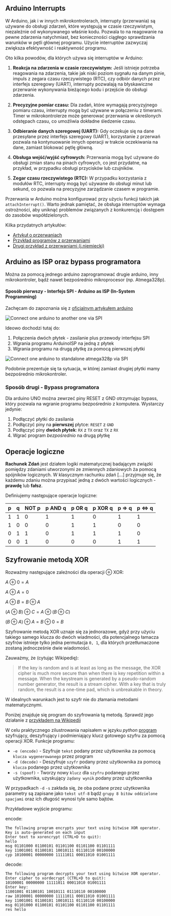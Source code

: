 ## Arduino Interrupts

W Arduino, jak i w innych mikrokontrolerach, interrupty (przerwania) są używane do obsługi zdarzeń, które występują w czasie rzeczywistym, niezależnie od wykonywanego właśnie kodu. Pozwala to na reagowanie na pewne zdarzenia natychmiast, bez konieczności ciągłego sprawdzania warunków w pętli głównej programu. Użycie interruptów zazwyczaj zwiększa efektywność i reaktywność programu.

Oto kilka powodów, dla których używa się interruptów w Arduino:

1. **Reakcja na zdarzenia w czasie rzeczywistym:** Jeśli istnieje potrzeba reagowania na zdarzenia, takie jak niski poziom sygnału na danym pinie, impuls z zegara czasu rzeczywistego (RTC), czy odbiór danych przez interfejs szeregowy (UART), interrupty pozwalają na błyskawiczne przerwanie wykonywania bieżącego kodu i przejście do obsługi zdarzenia.

2. **Precyzyjne pomiar czasu:** Dla zadań, które wymagają precyzyjnego pomiaru czasu, interrupty mogą być używane w połączeniu z timerami. Timer w mikrokontrolerze może generować przerwania w określonych odstępach czasu, co umożliwia dokładne śledzenie czasu.

3. **Odbieranie danych szeregowej (UART):** Gdy oczekuje się na dane przesyłane przez interfejs szeregowy (UART), korzystanie z przerwań pozwala na kontynuowanie innych operacji w trakcie oczekiwania na dane, zamiast blokować pętlę główną.

4. **Obsługa wejść/wyjść cyfrowych:** Przerwania mogą być używane do obsługi zmian stanu na pinach cyfrowych, co jest przydatne, na przykład, w przypadku obsługi przycisków lub czujników.

5. **Zegar czasu rzeczywistego (RTC):** W przypadku korzystania z modułów RTC, interrupty mogą być używane do obsługi minut lub sekund, co pozwala na precyzyjne zarządzanie czasem w programie.

Przerwania w Arduino można konfigurować przy użyciu funkcji takich jak `attachInterrupt()`. Warto jednak pamiętać, że obsługa interruptów wymaga ostrożności, aby uniknąć problemów związanych z konkurencją i dostępem do zasobów współdzielonych.

Kilka przydatnych artykułów:
- [Artykuł o przerwaniach](https://www.arduino.cc/reference/en/language/functions/external-interrupts/attachinterrupt/)
- [Przykład programów z przerwaniami](https://www.arduino.cc/en/Tutorial/BuiltInExamples/Interrupts)
- [Drugi przykład z przerwaniami (j.niemiecki)](https://www.mikrocontroller.net/articles/Verwendung_von_Interrupts_mit_Arduino)

## Arduino as ISP oraz bypass programatora

Można za pomocą jednego arduino zaprogramować drugie arduino, inny mikrokontroler, bądź nawet bezpośrednio mikroprocesor (np. Atmega328p).

#### Sposób pierwszy - Interfejs SPI - Arduino as ISP (In-System Programming)

Zachęcam do zapoznania się z [oficjalnym artykułem arduino](https://docs.arduino.cc/built-in-examples/arduino-isp/ArduinoISP)

![Connect one arduino to another one via SPI](7_image1.png)

Ideowo dochodzi tutaj do:
1. Połączenia dwóch płytek - zasilanie plus przewody interfejsu SPI
2. Wgrania programu ArduinoISP na jedną z płytek
3. Wgrania programu na drugą płytkę za pomocą pierwszej płytki

![Connect one arduino to standalone atmega328p via SPI](7_image2.png)

Podobnie prezentuje się ta sytuacja, w której zamiast drugiej płytki mamy bezpośrednio mikrokontroler.

### Sposób drugi - Bypass programatora

Dla arduino UNO można zewrzeć piny RESET z GND otrzymując bypass, który pozwala na wgranie programu bezpośrednio z komputera.
Wystarczy jedynie:
1. Podłączyć płytki do zasilania
2. Podłączyć piny na **pierwszej** płytce: `RESET` z `GND`
3. Podłączyć piny **dwóch płytek**: `RX` z `TX` oraz `TX` z `RX`
4. Wgrać program *bezpośrednio* na drugą płytkę

## Operacje logiczne

**Rachunek Zdań** jest działem logiki matematycznej badającym związki pomiędzy
zdaniami utworzonymi ze zmiennych zdaniowych ża pomocą spójników logicznych.
W klasycznym rachunku zdań [...] przyjmuje się, że każdemu zdaniu można przypisać
jedną z dwóch wartości logicznych - **prawdę** lub **fałsz**.

Definiujemy następujące operacje logiczne:

|  p  |  q  | NOT p | p AND q | p OR q | p XOR q | p => q | p <=> q |
| --- | --- | ----- | ------- | ------ | ------- | ------ | ------- |
|  1  |  1  |   0   |    1    |   1    |    0    |   1    |    1    |
|  1  |  0  |   0   |    0    |   1    |    1    |   0    |    0    |
|  0  |  1  |   1   |    0    |   1    |    1    |   1    |    0    |
|  0  |  0  |   1   |    0    |   0    |    0    |   1    |    1    |

## Szyfrowanie metodą XOR

Rozważmy następujące zależności dla operacji $\oplus$ XOR:

$A \oplus 0 = A$

$A \oplus A = 0$

$A \oplus B = B \oplus A$

$(A \oplus B) \oplus C = A \oplus (B \oplus C)$

$(B \oplus A) \oplus A = B \oplus 0 = B$

Szyfrowanie metodą XOR uznaje się za jednorazowe, gdyż przy użyciu takiego samego klucza do dwóch wiadmości, dla potencjalnego łamacza szyfrów istnieje tylko jedna permutacja `0, 1`, dla których przetłumaczone zostaną jednocześnie dwie wiadomości.

Zauważmy, że (cytując Wikipedię):

> If the key is random and is at least as long as the message, the XOR cipher is much more secure than when there is key repetition within a message. When the keystream is generated by a pseudo-random number generator, the result is a stream cipher. With a key that is truly random, the result is a one-time pad, which is unbreakable in theory. 

W idealnych warunkach jest to szyfr nie do złamania metodami matematycznymi.

Poniżej znajduje się program do szyfrowania tą metodą. Sprawdź jego działanie z [przykładem na Wikipedii](https://en.wikipedia.org/wiki/XOR_cipher)

W celu praktycznego zilustrowania napisałem w języku *python* [program](./7_20.11.2023xorcipher.py) szyfrujący, deszyfrujący i podmieniający klucz gotowego szyfru za pomocą operacji XOR.
Funkcje programu:
- `-e (encode)` - Szyfruje `tekst` podany przez użytkownika za pomocą `klucza wygenerowanego` przez program
- `-d (decode)` - Deszyfruje `szyfr` podany przez użytkownika za pomocą `klucza` podanego przez użytkownika
- `-s (spoof)` - Tworzy nowy `klucz` dla `szyfru` podanego przez użytkownika, uzyskujący `żądany wynik` podany przez użytkownika

W przypadkach `-d` `-s` zakłada się, że oba podane przez użytkownika parametry są zapisane jako `tekst utf-8` bądź `grupy 8 bitów oddzielone spacjami` oraz ich długość wynosi tyle samo bajtów.


Przykładowe wyjście programu:

encode:
```
The following program encrypts your text using bitwise XOR operator.
Key is auto-generated on each input
Enter text to xorencrypt (CTRL+D to quit):
hello
msg 01101000 01100101 01101100 01101100 01101111
key 11001001 01100101 10010111 01110110 00100000
cyp 10100001 00000000 11111011 00011010 01001111
```

decode:
```
The following program decrypts your text using bitwise XOR operator.
Enter cipher to xordecrypt (CTRL+D to quit):
10100001 00000000 11111011 00011010 01001111
Enter key:
11001001 01100101 10010111 01110110 00100000
raw 10100001 00000000 11111011 00011010 01001111
key 11001001 01100101 10010111 01110110 00100000
msg 01101000 01100101 01101100 01101100 01101111
res hello
```
